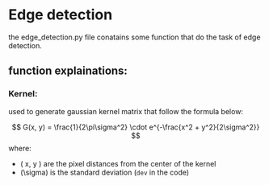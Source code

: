 # Edge detection
the edge_detection.py file conatains some function that do the task of edge detection.
## function explainations:
### Kernel:
used to generate gaussian kernel matrix that follow the formula below:

$$
G(x, y) = \frac{1}{2\pi\sigma^2} \cdot e^{-\frac{x^2 + y^2}{2\sigma^2}}
$$
where:
- \( x, y \) are the pixel distances from the center of the kernel
- \(\sigma) is the standard deviation (`dev` in the code)


